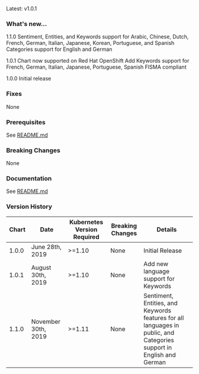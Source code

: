 Latest: v1.0.1

### What's new...

1.1.0
  Sentiment, Entities, and Keywords support for Arabic, Chinese, Dutch, French, German, Italian, Japanese, Korean, Portuguese, and Spanish
  Categories support for English and German

1.0.1
  Chart now supported on Red Hat OpenShift
  Add Keywords support for French, German, Italian, Japanese, Portuguese, Spanish
  FISMA compliant

1.0.0
  Initial release

### Fixes

None

### Prerequisites

See [README.md](./README.md)

### Breaking Changes

None

### Documentation

See [README.md](./README.md)

### Version History

| Chart | Date              | Kubernetes Version Required | Breaking Changes | Details |
| ----- | ----------------- | --------------------------- | ---------------- | ------- |
| 1.0.0 | June 28th, 2019  | >=1.10                       | None             | Initial Release |
| 1.0.1 | August 30th, 2019 | >=1.10 | None | Add new language support for Keywords |
| 1.1.0 | November 30th, 2019 | >=1.11 | None | Sentiment, Entities, and Keywords features for all languages in public, and Categories support in English and German |
